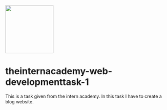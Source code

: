 <img src="https://media-exp3.licdn.com/dms/image/C560BAQEhQXerGAQpxg/company-logo_200_200/0/1620287677994?e=1634169600&v=beta&t=t6yJ0YGdxFB7XqZF4bWC8Udt_ktBae_XzDRxxA0h-Yg" height="150px">

# theinternacademy-web-developmenttask-1
This is a task given from the intern academy. In this task I have to create a blog website.
